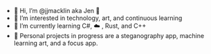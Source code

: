 - 👋 Hi, I’m @jjmacklin aka Jen :blue_heart:
- 👀 I’m interested in technology, art, and continuous learning
- 🌱 I’m currently learning C#, :cloud: , Rust, and C++
- :robot: Personal projects in progress are a steganography app, machine learning art, and a focus app.


<!---
jjmacklin/jjmacklin is a ✨ special ✨ repository because its `README.md` (this file) appears on your GitHub profile.
You can click the Preview link to take a look at your changes.
--->
